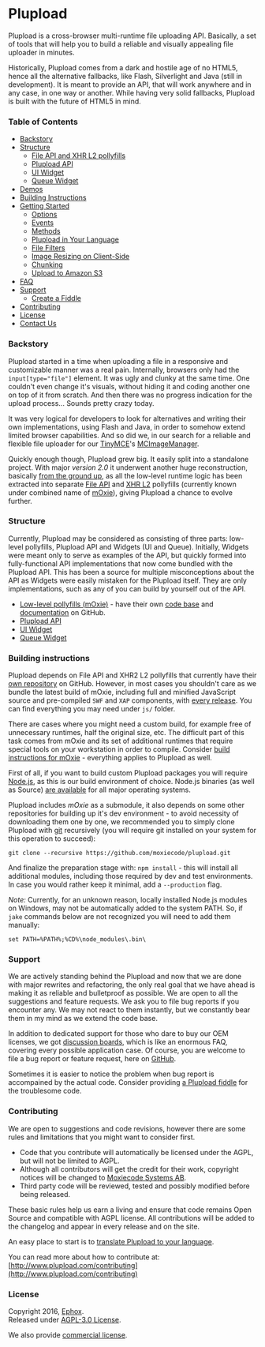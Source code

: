 # Plupload

Plupload is a cross-browser multi-runtime file uploading API. Basically, a set of tools that will help you to
build a reliable and visually appealing file uploader in minutes.

Historically, Plupload comes from a dark and hostile age of no HTML5, hence all the alternative fallbacks,
like Flash, Silverlight and Java (still in development). It is meant to provide an API, that
will work anywhere and in any case, in one way or another. While having very solid fallbacks, Plupload
is built with the future of HTML5 in mind.

### Table of Contents
* [Backstory](#backstory)
* [Structure](#structure)
  * [File API and XHR L2 pollyfills](https://github.com/moxiecode/moxie/blob/master/README.md)
  * [Plupload API](https://github.com/moxiecode/plupload/wiki/API)
  * [UI Widget](https://github.com/moxiecode/plupload/wiki/UI.Plupload)
  * [Queue Widget](https://github.com/moxiecode/plupload/wiki/pluploadQueue)
* [Demos](https://github.com/jayarjo/plupload-demos/blob/master/README.md)
* [Building Instructions](#building-instructions)
* [Getting Started](https://github.com/moxiecode/plupload/wiki/Getting-Started)
  * [Options](https://github.com/moxiecode/plupload/wiki/Options)
  * [Events](https://github.com/moxiecode/plupload/wiki/Uploader#wiki-events)
  * [Methods](https://github.com/moxiecode/plupload/wiki/Uploader#wiki-methods)
  * [Plupload in Your Language](https://github.com/moxiecode/plupload/wiki/Plupload-in-Your-Language)
  * [File Filters](https://github.com/moxiecode/plupload/wiki/File-Filters)
  * [Image Resizing on Client-Side](https://github.com/moxiecode/plupload/wiki/Image-Resizing-on-Client-Side)
  * [Chunking](https://github.com/moxiecode/plupload/wiki/Chunking)
  * [Upload to Amazon S3](https://github.com/moxiecode/plupload/wiki/Upload-to-Amazon-S3)
* [FAQ](https://github.com/moxiecode/plupload/wiki/Frequently-Asked-Questions)
* [Support](#support)
  * [Create a Fiddle](https://github.com/moxiecode/plupload/wiki/Create-a-Fiddle)
* [Contributing](#contributing)
* [License](#license)
* [Contact Us](http://www.moxiecode.com/contact.php)

### Backstory

Plupload started in a time when uploading a file in a responsive and customizable manner was a real pain.
Internally, browsers only had the `input[type="file"]` element. It was ugly and clunky at the same time.
One couldn't even change it's visuals, without hiding it and coding another one on top of it from scratch.
And then there was no progress indication for the upload process... Sounds pretty crazy today.

It was very logical for developers to look for alternatives and writing their own implementations, using
Flash and Java, in order to somehow extend limited browser capabilities. And so did we, in our search for
a reliable and flexible file uploader for
our [TinyMCE](http://www.tinymce.com/index.php)'s
[MCImageManager](http://www.tinymce.com/enterprise/mcimagemanager.php).

Quickly enough though, Plupload grew big.  It easily split into a standalone project.
With major *version 2.0* it underwent another huge reconstruction, basically
[from the ground up](http://blog.moxiecode.com/2012/11/28/first-public-beta-plupload-2/),
as all the low-level runtime logic has been extracted into separate [File API](http://www.w3.org/TR/FileAPI/)
and [XHR L2](http://www.w3.org/TR/XMLHttpRequest/) pollyfills (currently known under combined name of [mOxie](https://github.com/moxiecode/moxie)),
giving Plupload a chance to evolve further.

### Structure

Currently, Plupload may be considered as consisting of three parts: low-level pollyfills,
Plupload API and Widgets (UI and Queue). Initially, Widgets were meant only to serve as examples
of the API, but quickly formed into fully-functional API implementations that now come bundled with
the Plupload API. This has been a source for multiple misconceptions about the API as Widgets were
easily mistaken for the Plupload itself. They are only implementations, such as any of you can
build by yourself out of the API.

* [Low-level pollyfills (mOxie)](https://github.com/moxiecode/moxie) - have their own [code base](https://github.com/moxiecode/moxie) and [documentation](https://github.com/moxiecode/moxie/wiki) on GitHub.
* [Plupload API](https://github.com/moxiecode/plupload/wiki/API)
* [UI Widget](https://github.com/moxiecode/plupload/wiki/UI.Plupload)
* [Queue Widget](https://github.com/moxiecode/plupload/wiki/pluploadQueue)

### Building instructions

Plupload depends on File API and XHR2 L2 pollyfills that currently have their
[own repository](https://github.com/moxiecode/moxie) on GitHub. However, in most cases you shouldn't
care as we bundle the latest build of mOxie, including full and minified JavaScript source and
pre-compiled `SWF` and `XAP` components, with [every release](https://github.com/moxiecode/plupload/releases). You can find everything you may need under `js/` folder.

There are cases where you might need a custom build, for example free of unnecessary runtimes, half the
original size, etc. The difficult part of this task comes from mOxie and its set of additional runtimes
that require special tools on your workstation in order to compile.
Consider [build instructions for mOxie](https://github.com/moxiecode/moxie#build-instructions) -
everything applies to Plupload as well.

First of all, if you want to build custom Plupload packages you will require [Node.js](http://nodejs.org/),
as this is our build environment of choice. Node.js binaries (as well as Source)
[are available](http://nodejs.org/download/) for all major operating systems.

Plupload includes _mOxie_ as a submodule, it also depends on some other repositories for building up it's dev
environment - to avoid necessity of downloading them one by one, we recommended you to simply clone Plupload
with [git](http://git-scm.com/) recursively (you will require git installed on your system for this operation
to succeed):

```
git clone --recursive https://github.com/moxiecode/plupload.git
```

And finalize the preparation stage with: `npm install` - this will install all additional modules, including those
required by dev and test environments. In case you would rather keep it minimal, add a `--production` flag.

*Note:* Currently, for an unknown reason, locally installed Node.js modules on Windows, may not be automatically
added to the system PATH. So, if `jake` commands below are not recognized you will need to add them manually:

```
set PATH=%PATH%;%CD%\node_modules\.bin\
```
### Support

We are actively standing behind the Plupload and now that we are done with major rewrites and refactoring,
the only real goal that we have ahead is making it as reliable and bulletproof as possible. We are open to
all the suggestions and feature requests. We ask you to file bug reports if you encounter any. We may not
react to them instantly, but we constantly bear them in my mind as we extend the code base.

In addition to dedicated support for those who dare to buy our OEM licenses, we got
[discussion boards](http://www.plupload.com/punbb/index.php), which is like an enormous FAQ,
covering every possible application case. Of course, you are welcome to file a bug report or feature request,
here on [GitHub](https://github.com/moxiecode/plupload/issues).

Sometimes it is easier to notice the problem when bug report is accompained by the actual code. Consider providing
[a Plupload fiddle](https://github.com/moxiecode/plupload/wiki/Create-a-Fiddle) for the troublesome code.

### Contributing

We are open to suggestions and code revisions, however there are some rules and limitations that you might
want to consider first.

* Code that you contribute will automatically be licensed under the AGPL, but will not be limited to AGPL.
* Although all contributors will get the credit for their work, copyright notices will be changed to [Moxiecode Systems AB](http://www.moxiecode.com/).
* Third party code will be reviewed, tested and possibly modified before being released.

These basic rules help us earn a living and ensure that code remains Open Source and compatible with AGPL license. All contributions will be added to the changelog and appear in every release and on the site.

An easy place to start is to [translate Plupload to your language](https://github.com/moxiecode/plupload/wiki/Plupload-in-Your-Language#contribute).

You can read more about how to contribute at: [http://www.plupload.com/contributing](http://www.plupload.com/contributing)

### License

Copyright 2016, [Ephox](http://www.ephox.com/).  
Released under [AGPL-3.0 License](https://github.com/moxiecode/plupload/blob/master/license.txt).

We also provide [commercial license](http://www.plupload.com/commercial.php).
